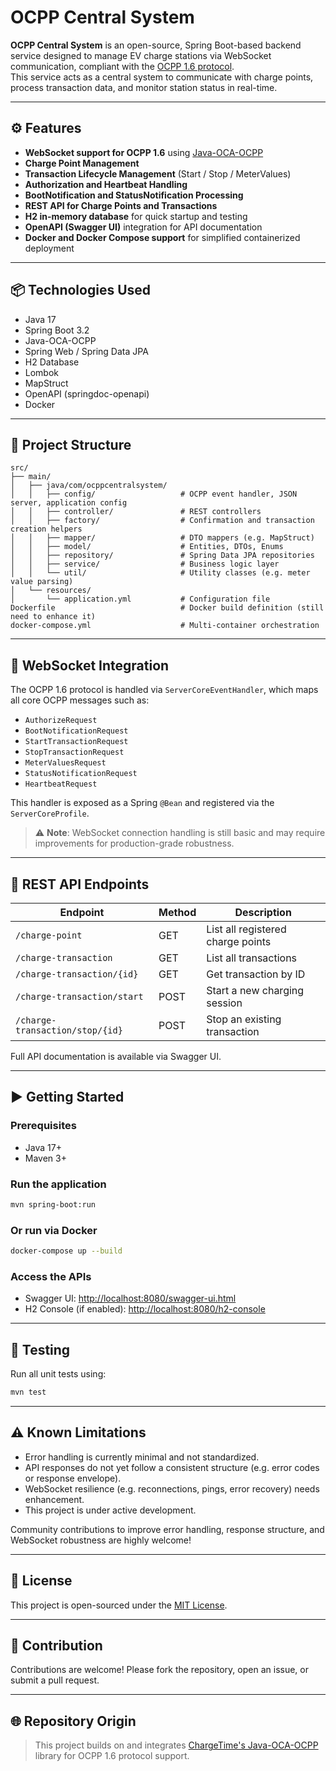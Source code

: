 # OCPP Central System

**OCPP Central System** is an open-source, Spring Boot-based backend service designed to manage EV charge stations via WebSocket communication, compliant with the [OCPP 1.6 protocol](https://www.openchargealliance.org/protocols/ocpp-16/).\
This service acts as a central system to communicate with charge points, process transaction data, and monitor station status in real-time.

---

## ⚙️ Features

- **WebSocket support for OCPP 1.6** using [Java-OCA-OCPP](https://github.com/ChargeTimeEU/Java-OCA-OCPP)
- **Charge Point Management**
- **Transaction Lifecycle Management** (Start / Stop / MeterValues)
- **Authorization and Heartbeat Handling**
- **BootNotification and StatusNotification Processing**
- **REST API for Charge Points and Transactions**
- **H2 in-memory database** for quick startup and testing
- **OpenAPI (Swagger UI)** integration for API documentation
- **Docker and Docker Compose support** for simplified containerized deployment

---

## 📦 Technologies Used

- Java 17
- Spring Boot 3.2
- Java-OCA-OCPP
- Spring Web / Spring Data JPA
- H2 Database
- Lombok
- MapStruct
- OpenAPI (springdoc-openapi)
- Docker

---

## 📁 Project Structure

```
src/
├── main/
│   ├── java/com/ocppcentralsystem/
│   │   ├── config/                   # OCPP event handler, JSON server, application config
│   │   ├── controller/               # REST controllers
│   │   ├── factory/                  # Confirmation and transaction creation helpers
│   │   ├── mapper/                   # DTO mappers (e.g. MapStruct)
│   │   ├── model/                    # Entities, DTOs, Enums
│   │   ├── repository/               # Spring Data JPA repositories
│   │   ├── service/                  # Business logic layer
│   │   └── util/                     # Utility classes (e.g. meter value parsing)
│   └── resources/
│       └── application.yml           # Configuration file
Dockerfile                            # Docker build definition (still need to enhance it)
docker-compose.yml                    # Multi-container orchestration
```

---

## 📱 WebSocket Integration

The OCPP 1.6 protocol is handled via `ServerCoreEventHandler`, which maps all core OCPP messages such as:

- `AuthorizeRequest`
- `BootNotificationRequest`
- `StartTransactionRequest`
- `StopTransactionRequest`
- `MeterValuesRequest`
- `StatusNotificationRequest`
- `HeartbeatRequest`

This handler is exposed as a Spring `@Bean` and registered via the `ServerCoreProfile`.

> ⚠️ **Note**: WebSocket connection handling is still basic and may require improvements for production-grade robustness.

---

## 🔌 REST API Endpoints

| Endpoint                        | Method | Description                       |
| ------------------------------- | ------ | --------------------------------- |
| `/charge-point`                 | GET    | List all registered charge points |
| `/charge-transaction`           | GET    | List all transactions             |
| `/charge-transaction/{id}`      | GET    | Get transaction by ID             |
| `/charge-transaction/start`     | POST   | Start a new charging session      |
| `/charge-transaction/stop/{id}` | POST   | Stop an existing transaction      |

Full API documentation is available via Swagger UI.

---

## ▶️ Getting Started

### Prerequisites

- Java 17+
- Maven 3+

### Run the application

```bash
mvn spring-boot:run
```

### Or run via Docker

```bash
docker-compose up --build
```

### Access the APIs

- Swagger UI: [http://localhost:8080/swagger-ui.html](http://localhost:8080/swagger-ui.html)
- H2 Console (if enabled): [http://localhost:8080/h2-console](http://localhost:8080/h2-console)

---

## 🥪 Testing

Run all unit tests using:

```bash
mvn test
```

---

## ⚠️ Known Limitations

- Error handling is currently minimal and not standardized.
- API responses do not yet follow a consistent structure (e.g. error codes or response envelope).
- WebSocket resilience (e.g. reconnections, pings, error recovery) needs enhancement.
- This project is under active development.

Community contributions to improve error handling, response structure, and WebSocket robustness are highly welcome!

---

## 📄 License

This project is open-sourced under the [MIT License](LICENSE).

---

## 🤝 Contribution

Contributions are welcome! Please fork the repository, open an issue, or submit a pull request.

---

## 🌐 Repository Origin

> This project builds on and integrates [ChargeTime's Java-OCA-OCPP](https://github.com/ChargeTimeEU/Java-OCA-OCPP) library for OCPP 1.6 protocol support.

